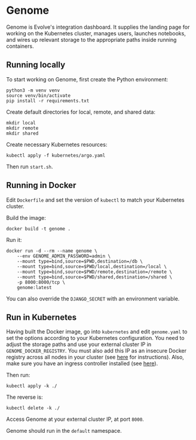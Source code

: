 # Genome

Genome is Evolve's integration dashboard. It supplies the landing page for working on the Kubernetes cluster, manages users, launches notebooks, and wires up relevant storage to the appropriate paths inside running containers.

## Running locally

To start working on Genome, first create the Python environment:
```
python3 -m venv venv
source venv/bin/activate
pip install -r requirements.txt
```

Create default directories for local, remote, and shared data:
```
mkdir local
mkdir remote
mkdir shared
```

Create necessary Kubernetes resources:
```
kubectl apply -f kubernetes/argo.yaml
```

Then run `start.sh`.

## Running in Docker

Edit `Dockerfile` and set the version of `kubectl` to match your Kubernetes cluster.

Build the image:
```
docker build -t genome .
```

Run it:
```
docker run -d --rm --name genome \
    --env GENOME_ADMIN_PASSWORD=admin \
    --mount type=bind,source=$PWD,destination=/db \
    --mount type=bind,source=$PWD/local,destination=/local \
    --mount type=bind,source=$PWD/remote,destination=/remote \
    --mount type=bind,source=$PWD/shared,destination=/shared \
    -p 8000:8000/tcp \
    genome:latest
```

You can also override the `DJANGO_SECRET` with an environment variable.

## Run in Kubernetes

Having built the Docker image, go into `kubernetes` and edit `genome.yaml` to set the options according to your Kubernetes configuration. You need to adjust the storage paths and use your external cluster IP in `GENOME_DOCKER_REGISTRY`. You must also add this IP as an insecure Docker registry across all nodes in your cluster (see [here](https://docs.docker.com/registry/insecure/) for instructions). Also, make sure you have an ingress controller installed (see [here](https://kubernetes.github.io/ingress-nginx/deploy/)).

Then run:
```
kubectl apply -k ./
```

The reverse is:
```
kubectl delete -k ./
```

Access Genome at your external cluster IP, at port `8000`.

Genome should run in the `default` namespace.
